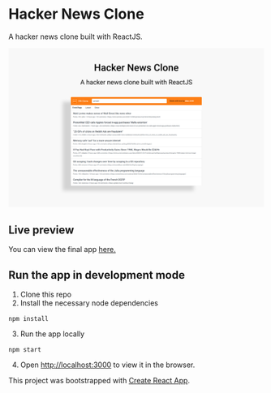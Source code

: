 # Hacker News Clone

A hacker news clone built with ReactJS.

![Hacker News Clone](hnc.png)

## Live preview
You can view the final app [here.](https://alaajerbi.github.io/hackernews-clone)

## Run the app in development mode
1) Clone this repo 
2) Install the necessary node dependencies
```
npm install
```
3) Run the app locally
```
npm start
```
4) Open [http://localhost:3000](http://localhost:3000) to view it in the browser.


This project was bootstrapped with [Create React App](https://github.com/facebook/create-react-app).
